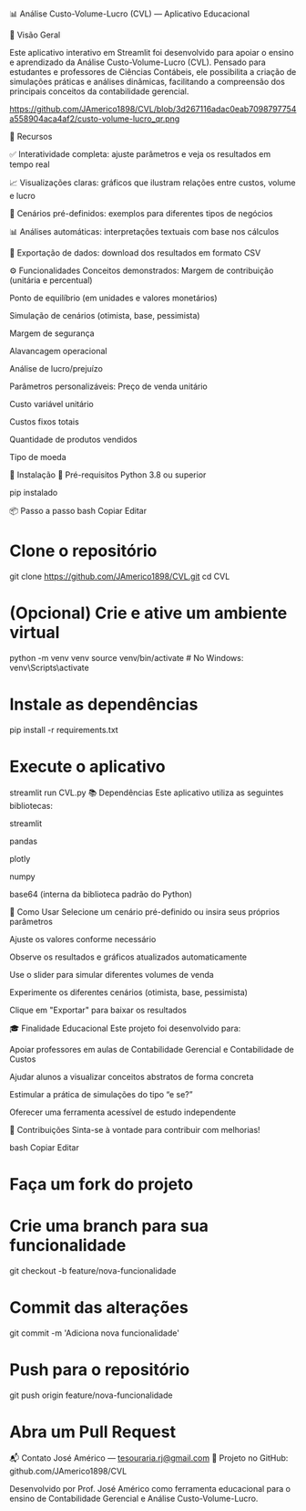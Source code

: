 📊 Análise Custo-Volume-Lucro (CVL) — Aplicativo Educacional

🧾 Visão Geral

Este aplicativo interativo em Streamlit foi desenvolvido para apoiar o ensino e aprendizado da Análise Custo-Volume-Lucro (CVL). Pensado para estudantes e professores de Ciências Contábeis, ele possibilita a criação de simulações práticas e análises dinâmicas, facilitando a compreensão dos principais conceitos da contabilidade gerencial.

https://github.com/JAmerico1898/CVL/blob/3d267116adac0eab7098797754a558904aca4af2/custo-volume-lucro_qr.png

🎯 Recursos

✅ Interatividade completa: ajuste parâmetros e veja os resultados em tempo real

📈 Visualizações claras: gráficos que ilustram relações entre custos, volume e lucro

🧪 Cenários pré-definidos: exemplos para diferentes tipos de negócios

📊 Análises automáticas: interpretações textuais com base nos cálculos

📁 Exportação de dados: download dos resultados em formato CSV

⚙️ Funcionalidades
Conceitos demonstrados:
Margem de contribuição (unitária e percentual)

Ponto de equilíbrio (em unidades e valores monetários)

Simulação de cenários (otimista, base, pessimista)

Margem de segurança

Alavancagem operacional

Análise de lucro/prejuízo

Parâmetros personalizáveis:
Preço de venda unitário

Custo variável unitário

Custos fixos totais

Quantidade de produtos vendidos

Tipo de moeda

🚀 Instalação
🔧 Pré-requisitos
Python 3.8 ou superior

pip instalado

📦 Passo a passo
bash
Copiar
Editar
# Clone o repositório
git clone https://github.com/JAmerico1898/CVL.git
cd CVL

# (Opcional) Crie e ative um ambiente virtual
python -m venv venv
source venv/bin/activate  # No Windows: venv\Scripts\activate

# Instale as dependências
pip install -r requirements.txt

# Execute o aplicativo
streamlit run CVL.py
📚 Dependências
Este aplicativo utiliza as seguintes bibliotecas:

streamlit

pandas

plotly

numpy

base64 (interna da biblioteca padrão do Python)

🧠 Como Usar
Selecione um cenário pré-definido ou insira seus próprios parâmetros

Ajuste os valores conforme necessário

Observe os resultados e gráficos atualizados automaticamente

Use o slider para simular diferentes volumes de venda

Experimente os diferentes cenários (otimista, base, pessimista)

Clique em "Exportar" para baixar os resultados

🎓 Finalidade Educacional
Este projeto foi desenvolvido para:

Apoiar professores em aulas de Contabilidade Gerencial e Contabilidade de Custos

Ajudar alunos a visualizar conceitos abstratos de forma concreta

Estimular a prática de simulações do tipo “e se?”

Oferecer uma ferramenta acessível de estudo independente

🤝 Contribuições
Sinta-se à vontade para contribuir com melhorias!

bash
Copiar
Editar
# Faça um fork do projeto
# Crie uma branch para sua funcionalidade
git checkout -b feature/nova-funcionalidade

# Commit das alterações
git commit -m 'Adiciona nova funcionalidade'

# Push para o repositório
git push origin feature/nova-funcionalidade

# Abra um Pull Request
📬 Contato
José Américo — tesouraria.rj@gmail.com
🔗 Projeto no GitHub: github.com/JAmerico1898/CVL

Desenvolvido por Prof. José Américo como ferramenta educacional para o ensino de Contabilidade Gerencial e Análise Custo-Volume-Lucro.
